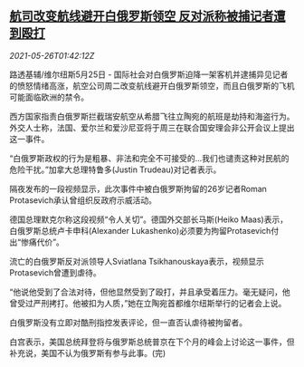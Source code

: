<!--1621994462000-->
[航司改变航线避开白俄罗斯领空 反对派称被捕记者遭到殴打](https://cn.reuters.com/article/belarus-pol-journalist-airliner-0526-idCNKCS2D704F)
------

<div><i>2021-05-26T01:42:12Z</i></div><p>路透基辅/维尔纽斯5月25日 - 国际社会对白俄罗斯迫降一架客机并逮捕异见记者的愤怒情绪高涨，航空公司周二改变航线避开白俄罗斯领空，而且白俄罗斯的飞机可能面临欧洲的禁令。</p><p>西方国家指责白俄罗斯拦截瑞安航空从希腊飞往立陶宛的航班是劫持和海盗行为。外交人士称，法国、爱尔兰和爱沙尼亚将于周三在联合国安理会非公开会议上提出这一事件。</p><p>“白俄罗斯政权的行为是粗暴、非法和完全不可接受的...我们也谴责这种对民航的危险干扰。”加拿大总理特鲁多(Justin Trudeau)对记者表示。</p><p>隔夜发布的一段视频显示，此次事件中被白俄罗斯拘留的26岁记者Roman Protasevich承认曾组织反政府示威活动。</p><p>德国总理默克尔称这段视频“令人关切”。德国外交部长马斯(Heiko Maas)表示，白俄罗斯总统卢卡申科(Alexander Lukashenko)必须要为拘留Protasevich付出“惨痛代价”。</p><p>流亡的白俄罗斯反对派领导人Sviatlana Tsikhanouskaya表示，视频显示Protasevich曾遭到虐待。</p><p>“他说他受到了合法对待，但他显然受到了殴打，并且承受着压力。毫无疑问，他曾受过严刑拷打。他被扣为人质，”她在立陶宛首都维尔纽斯举行的记者会上说。</p><p>白俄罗斯没有立即对酷刑指控发表评论，但一直否认虐待被拘留者。</p><p>白宫表示，美国总统拜登将与俄罗斯总统普京在下个月的峰会上讨论这一事件，但补充说，美国不认为俄罗斯有参与此事。(完)</p>
